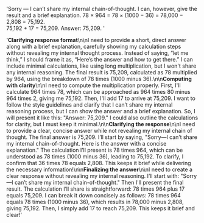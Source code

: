 'Sorry — I can’t share my internal chain-of-thought. I can, however, give the result and a brief explanation.
78 × 964 = 78 × (1000 − 36) = 78,000 − 2,808 = 75,192.  
75,192 + 17 = 75,209.
Answer: 75,209.
'

'**Clarifying response format**\n\nI need to provide a short, direct answer along with a brief explanation, carefully showing my calculation steps without revealing my internal thought process. Instead of saying, “let me think,” I should frame it as, “Here’s the answer and how to get there.” I can include minimal calculations, like using long multiplication, but I won\'t share any internal reasoning. The final result is 75,209, calculated as 78 multiplied by 964, using the breakdown of 78 times (1000 minus 36).\n\n**Computing with clarity**\n\nI need to compute the multiplication properly. First, I\'ll calculate 964 times 78, which can be approached as 964 times 80 minus 964 times 2, giving me 75,192. Then, I\'ll add 17 to arrive at 75,209. I want to follow the style guidelines and clarify that I can’t share my internal reasoning process, but I can show the answer and a brief explanation. So, I will present it like this: "Answer: 75,209." I could also outline the calculations for clarity, but I must keep it minimal.\n\n**Clarifying the response**\n\nI need to provide a clear, concise answer while not revealing my internal chain of thought. The final answer is 75,209. I’ll start by saying, "Sorry—I can’t share my internal chain-of-thought. Here is the answer with a concise explanation." The calculation I’ll present is 78 times 964, which can be understood as 78 times (1000 minus 36), leading to 75,192. To clarify, I confirm that 36 times 78 equals 2,808. This keeps it brief while delivering the necessary information!\n\n**Finalizing the answer**\n\nI need to create a clear response without revealing my internal reasoning. I’ll start with: "Sorry—I can’t share my internal chain-of-thought." Then I\'ll present the final result. The calculation I’ll share is straightforward: 78 times 964 plus 17 equals 75,209. I can break it down concisely as follows: 78 times 964 equals 78 times (1000 minus 36), which results in 78,000 minus 2,808, giving 75,192. Then, I simply add 17 to reach 75,209. This keeps it brief and clear!'

